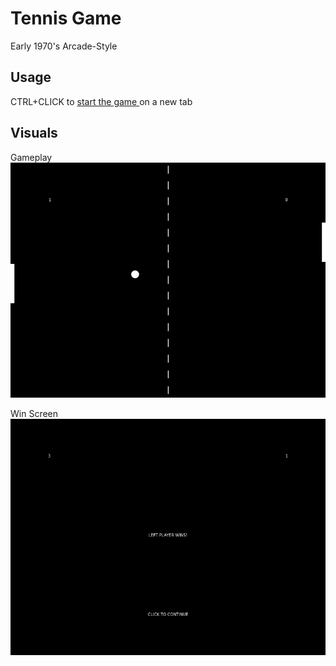 # Tennis Game

Early 1970's Arcade-Style

## Usage

<p>
    CTRL+CLICK to
    <a href="https://algacyr-melo.github.io/tennis-game/">
        start the game
    </a>
    on a new tab
</p>

## Visuals

Gameplay
![Gameplay screen](gameplay.png)  

Win Screen
![Win screen](win.png)


